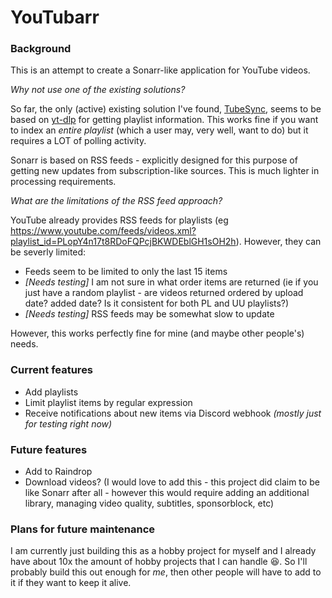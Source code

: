 # YouTubarr

### Background

This is an attempt to create a Sonarr-like application for YouTube videos.

_Why not use one of the existing solutions?_

So far, the only (active) existing solution I've found, [TubeSync](https://github.com/meeb/tubesync), seems to be based on [yt-dlp](https://github.com/yt-dlp/yt-dlp) for getting playlist information. This works fine if you want to index an _entire playlist_ (which a user may, very well, want to do) but it requires a LOT of polling activity.

Sonarr is based on RSS feeds - explicitly designed for this purpose of getting new updates from subscription-like sources. This is much lighter in processing requirements.

_What are the limitations of the RSS feed approach?_

YouTube already provides RSS feeds for playlists (eg https://www.youtube.com/feeds/videos.xml?playlist_id=PLopY4n17t8RDoFQPcjBKWDEblGH1sOH2h). However, they can be severly limited:

- Feeds seem to be limited to only the last 15 items
- _[Needs testing]_ I am not sure in what order items are returned (ie if you just have a random playlist - are videos returned ordered by upload date? added date? Is it consistent for both PL and UU playlists?)
- _[Needs testing]_ RSS feeds may be somewhat slow to update

However, this works perfectly fine for mine (and maybe other people's) needs.


### Current features

- Add playlists
- Limit playlist items by regular expression
- Receive notifications about new items via Discord webhook _(mostly just for testing right now)_

### Future features

- Add to Raindrop
- Download videos? (I would love to add this - this project did claim to be like Sonarr after all - however this would require adding an additional library, managing video quality, subtitles, sponsorblock, etc)

### Plans for future maintenance

I am currently just building this as a hobby project for myself and I already have about 10x the amount of hobby projects that I can handle 😆. So I'll probably build this out enough for _me_, then other people will have to add to it if they want to keep it alive.
